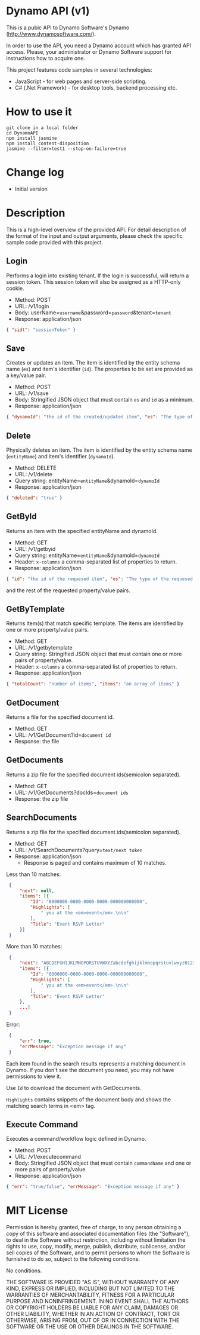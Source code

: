 # Dynamo API (v1)

This is a pubic API to Dynamo Software's Dynamo (http://www.dynamosoftware.com/).

In order to use the API, you need a Dynamo account which has granted API access. Please, your administrator or Dynamo Software support for instructions how to acquire one.

This project features code samples in several technologies:
   * JavaScript - for web pages and server-side scripting.
   * C# (.Net Framework) - for desktop tools, backend processing etc.  

# How to use it

```code
git clone in a local folder
cd DynamoAPI
npm install jasmine
npm install content-disposition
jasmine --filter=test1 --stop-on-failure=true
```

# Change log

   * Initial version

# Description

This is a high-level overview of the provided API. For detail description of the format of the input and output arguments, please check the specific sample code provided with this project. 

Login
-----
Performs a login into existing tenant. If the login is successful, will return a session token. This session token will also be assigned as a HTTP-only cookie.

   * Method: POST
   * URL: /v1/login
   * Body: userName=<code>username</code>&password=<code>password</code>&tenant=<code>tenant</code>
   * Response: application/json
   
   ```json
   { "sidt": "sessionToken" }
   ```

Save
-----
Creates or updates an item. The item is identified by the entity schema name (<code>es</code>) and item's identifier (<code>id</code>). The properties to be set are provided as a key/value pair.

   * Method: POST
   * URL: /v1/save
   * Body: Stringified JSON object that must contain <code>es</code> and <code>id</code> as a minimum.
   * Response: application/json
   
   ```json
   { "dynamoId": "the id of the created/updated item", "es": "The type of the item" }
   ```

Delete
-----
Physically deletes an item. The item is identified by the entity schema name (<code>entityName</code>) and item's identifier (<code>dynamoId</code>).

   * Method: DELETE
   * URL: /v1/delete
   * Query string: entityName=<code>entityName</code>&dynamoId=<code>dynamoId</code>
   * Response: application/json
   
   ```json
   { "deleted": "true" }
   ```

GetById
----------------
Returns an item with the specified entityName and dynamoId.

   * Method: GET
   * URL: /v1/getbyid
   * Query string: entityName=<code>entityName</code>&dynamoId=<code>dynamoId</code>
   * Header: <code>x-columns</code> a comma-separated list of properties to return.
   * Response: application/json                      

   ```json
   { "id": "the id of the requesed item", "es": "The type of the requesed item" }
   ```
   and the rest of the requested property/value pairs. 
   
GetByTemplate
----------------
Returns item(s) that match specific template. The items are identified by one or more property/value pairs. 

   * Method: GET
   * URL: /v1/getbytemplate
   * Query string: Stringified JSON object that must contain one or more pairs of property/value.
   * Header: <code>x-columns</code> a comma-separated list of properties to return. 
   * Response: application/json
   
   ```json 
   { "totalCount": "number of items", "items": "an array of items" }
   ```

GetDocument
--------
Returns a file for the specified document id. 

   * Method: GET
   * URL: /v1/GetDocument?id=<code>document id</code>
   * Response: the file

GetDocuments
--------
Returns a zip file for the specified document ids(semicolon separated). 

   * Method: GET
   * URL: /v1/GetDocuments?docIds=<code>document ids</code>
   * Response: the zip file

SearchDocuments
--------
Returns a zip file for the specified document ids(semicolon separated). 

   * Method: GET
   * URL: /v1/SearchDocuments?query=<code>text/next token</code>
   * Response: application/json
      * Response is paged and contains maximum of 10 matches.

Less than 10 matches:
   ```json
    {
        "next": null,
        "items": [{
            "Id": "0000000-0000-0000-0000-000000000000",
            "Highlights": [
                " you at the <em>event</em>.\n\n"
            ],
            "Title": "Event RSVP Letter"
        }]
    }
   ```

More than 10 matches:
   ```json
    {
        "next": "ABCDEFGHIJKLMNOPQRSTUVWXYZabcdefghijklmnopqrstuv|wxyz0123456789-_ABCDEFGHIJKLMNOPQRSTUVWXYZa",
        "items": [{
            "Id": "0000000-0000-0000-0000-000000000000",
            "Highlights": [
                " you at the <em>event</em>.\n\n"
            ],
            "Title": "Event RSVP Letter"
        },
        ...]
    }
   ```

Error:
   ```json
    {
        "err": true,
        "errMessage": "Exception message if any"
    }
   ```

Each item found in the search results represents a matching document in Dynamo.
If you don't see the document you need, you may not have permissions to view it.

Use <code>Id</code> to download the document with GetDocuments.

<code>Highlights</code> contains snippets of the document body and shows the matching search terms in &lt;em&gt; tag.


Execute Command
--------
Executes a command/workflow logic defined in Dynamo. 

   * Method: POST
   * URL: /v1/executecommand
   * Body: Stringified JSON object that must contain <code>commandName</code> and one or more pairs of property/value.
   * Response: application/json
   
   ```json
   { "err": "true/false", "errMessage": "Exception message if any" }
   ```

# MIT License

Permission is hereby granted, free of charge, to any person obtaining a copy of this software and associated documentation files (the "Software"), to deal in the Software without restriction, including without limitation the rights to use, copy, modify, merge, publish, distribute, sublicense, and/or sell copies of the Software, and to permit persons to whom the Software is furnished to do so, subject to the following conditions:

No conditions.

THE SOFTWARE IS PROVIDED "AS IS", WITHOUT WARRANTY OF ANY KIND, EXPRESS OR IMPLIED, INCLUDING BUT NOT LIMITED TO THE WARRANTIES OF MERCHANTABILITY, FITNESS FOR A PARTICULAR PURPOSE AND NONINFRINGEMENT. IN NO EVENT SHALL THE AUTHORS OR COPYRIGHT HOLDERS BE LIABLE FOR ANY CLAIM, DAMAGES OR OTHER LIABILITY, WHETHER IN AN ACTION OF CONTRACT, TORT OR OTHERWISE, ARISING FROM, OUT OF OR IN CONNECTION WITH THE SOFTWARE OR THE USE OR OTHER DEALINGS IN THE SOFTWARE.



